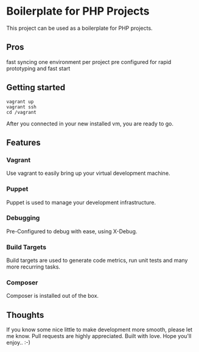 # Boilerplate for PHP Projects

This project can be used as a boilerplate for PHP projects.

## Pros

fast syncing
one environment per project
pre configured for rapid prototyping and fast start

## Getting started 

```
vagrant up
vagrant ssh
cd /vagrant
```

After you connected in your new installed vm, you are ready to go.

## Features

### Vagrant

Use vagrant to easily bring up your virtual development machine.

### Puppet

Puppet is used to manage your development infrastructure.

### Debugging

Pre-Configured to debug with ease, using X-Debug.

### Build Targets

Build targets are used to generate code metrics, run unit tests and many more recurring tasks.

### Composer

Composer is installed out of the box.

## Thoughts
If you know some nice little to make development more smooth, please let me know. Pull requests are highly appreciated. Built with love. Hope you'll enjoy.. :-)
